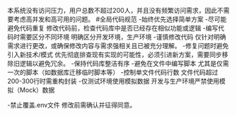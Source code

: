 本系统没有访问压力，用户总数不超过200人，并且没有频繁访问需求，因此不需要考虑高并发和高可用的问题。
#全局代码规范
-始终优先选择简单方案
-尽可能避免代码重复
       修改代码前，检查代码库中是否已经存在相似功能或逻辑
-编写代码时需要区分不同环境
       明确区分开发环境，生产环境
-谨慎修改代码
       仅针对明确需求进行更改，或确保修改内容与需求强相关且已被充分理解。
-修复问题时避免引入新技术/模式
      优先彻底排查现有实现的可能性，必须引进新方案，需要同步移除旧逻辑以避免冗余。
-保持代码库整洁有序
-避免在文件中编写脚本
      尤其是仅需一次的脚本（如数据库迁移临时脚本等）
-控制单文件代码行数
      文件代码超过200-300行时需重构封装
-仅测试环境使用模拟数据
      开发与生产环境严禁使用模拟（Mock）数据

-禁止覆盖.env文件
      修改前需确认并征得同意。
